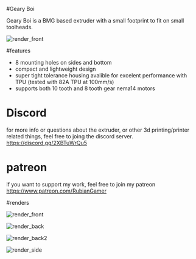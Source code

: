 #Geary Boi

Geary Boi is a BMG based extruder with a small footprint to fit on small toolheads.

![render_front](https://cdn.discordapp.com/attachments/1006560886602862594/1057298350350803044/geary_boy_extruder.png?raw=true)

#features

- 8 mounting holes on sides and bottom
- compact and lightweight design
- super tight tolerance housing avalible for excelent performance with TPU (tested with 82A TPU at 100mm/s)
- supports both 10 tooth and 8 tooth gear nema14 motors

# Discord

for more info or questions about the extruder, or other 3d printing/printer related things, feel free to joing the discord server.
https://discord.gg/2XBTuWrQu5

# patreon

if you want to support my work, feel free to join my patreon
https://www.patreon.com/RubianGamer

#renders

![render_front](https://cdn.discordapp.com/attachments/1006560886602862594/1057298350350803044/geary_boy_extruder.png?raw=true)

![render_back](https://cdn.discordapp.com/attachments/1006560886602862594/1057298350648594533/geary_boy_extruder_2.png?raw=true)

![render_back2](https://cdn.discordapp.com/attachments/1006560886602862594/1057298350988341370/geary_boy_extruder_3.png?raw=true)

![render_side](https://cdn.discordapp.com/attachments/1006560886602862594/1057298351474872390/geary_boy_extruder_4.png?raw=true)